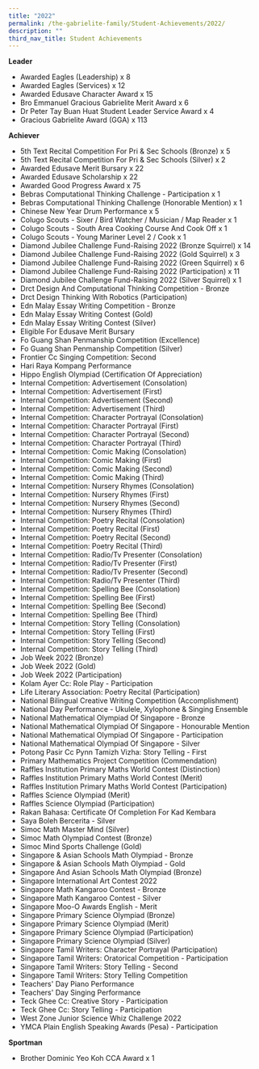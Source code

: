 ```yaml
---
title: "2022"
permalink: /the-gabrielite-family/Student-Achievements/2022/
description: ""
third_nav_title: Student Achievements
---
```

**Leader**
* Awarded Eagles (Leadership) x 8
* Awarded Eagles (Services) x 12
* Awarded Edusave Character Award x 15
* Bro Emmanuel Gracious Gabrielite Merit Award x 6
* Dr Peter Tay Buan Huat Student Leader Service Award x 4
* Gracious Gabrielite Award (GGA) x 113


**Achiever**
* 5th Text Recital Competition For Pri & Sec Schools (Bronze) x 5
* 5th Text Recital Competition For Pri & Sec Schools (Silver) x 2
* Awarded Edusave Merit Bursary x 22
* Awarded Edusave Scholarship x 22
* Awarded Good Progress Award x 75
* Bebras Computational Thinking Challenge - Participation x 1
* Bebras Computational Thinking Challenge (Honorable Mention) x 1
* Chinese New Year Drum Performance x 5
* Colugo Scouts - Sixer / Bird Watcher / Musician / Map Reader x 1
* Colugo Scouts - South Area Cooking Course And Cook Off x 1
* Colugo Scouts - Young Mariner Level 2 / Cook x 1
* Diamond Jubilee Challenge Fund-Raising 2022 (Bronze Squirrel) x 14
* Diamond Jubilee Challenge Fund-Raising 2022 (Gold Squirrel) x 3
* Diamond Jubilee Challenge Fund-Raising 2022 (Green Squirrel) x 6
* Diamond Jubilee Challenge Fund-Raising 2022 (Participation) x 11
* Diamond Jubilee Challenge Fund-Raising 2022 (Silver Squirrel) x 1
* Drct Design And Computational Thinking Competition - Bronze
* Drct Design Thinking With Robotics (Participation)
* Edn Malay Essay Writing Competition - Bronze
* Edn Malay Essay Writing Contest (Gold)
* Edn Malay Essay Writing Contest (Silver)
* Eligible For Edusave Merit Bursary
* Fo Guang Shan Penmanship Competition (Excellence)
* Fo Guang Shan Penmanship Competition (Silver)
* Frontier Cc Singing Competition: Second
* Hari Raya Kompang Performance
* Hippo English Olympiad (Certification Of Appreciation)
* Internal Competition: Advertisement (Consolation)
* Internal Competition: Advertisement (First)
* Internal Competition: Advertisement (Second)
* Internal Competition: Advertisement (Third)
* Internal Competition: Character Portrayal (Consolation)
* Internal Competition: Character Portrayal (First)
* Internal Competition: Character Portrayal (Second)
* Internal Competition: Character Portrayal (Third)
* Internal Competition: Comic Making (Consolation)
* Internal Competition: Comic Making (First)
* Internal Competition: Comic Making (Second)
* Internal Competition: Comic Making (Third)
* Internal Competition: Nursery Rhymes (Consolation)
* Internal Competition: Nursery Rhymes (First)
* Internal Competition: Nursery Rhymes (Second)
* Internal Competition: Nursery Rhymes (Third)
* Internal Competition: Poetry Recital (Consolation)
* Internal Competition: Poetry Recital (First)
* Internal Competition: Poetry Recital (Second)
* Internal Competition: Poetry Recital (Third)
* Internal Competition: Radio/Tv Presenter (Consolation)
* Internal Competition: Radio/Tv Presenter (First)
* Internal Competition: Radio/Tv Presenter (Second)
* Internal Competition: Radio/Tv Presenter (Third)
* Internal Competition: Spelling Bee (Consolation)
* Internal Competition: Spelling Bee (First)
* Internal Competition: Spelling Bee (Second)
* Internal Competition: Spelling Bee (Third)
* Internal Competition: Story Telling (Consolation)
* Internal Competition: Story Telling (First)
* Internal Competition: Story Telling (Second)
* Internal Competition: Story Telling (Third)
* Job Week 2022 (Bronze)
* Job Week 2022 (Gold)
* Job Week 2022 (Participation)
* Kolam Ayer Cc: Role Play - Participation
* Life Literary Association: Poetry Recital (Participation)
* National Bilingual Creative Writing Competition (Accomplishment)
* National Day Performance - Ukulele, Xylophone & Singing Ensemble
* National Mathematical Olympiad Of Singapore - Bronze
* National Mathematical Olympiad Of Singapore - Honourable Mention
* National Mathematical Olympiad Of Singapore - Participation
* National Mathematical Olympiad Of Singapore - Silver
* Potong Pasir Cc Pynn Tamizh Vizha: Story Telling - First
* Primary Mathematics Project Competition (Commendation)
* Raffles Institution Primary Maths World Contest (Distinction)
* Raffles Institution Primary Maths World Contest (Merit)
* Raffles Institution Primary Maths World Contest (Participation)
* Raffles Science Olympiad (Merit)
* Raffles Science Olympiad (Participation)
* Rakan Bahasa: Certificate Of Completion For Kad Kembara
* Saya Boleh Bercerita - Silver
* Simoc Math Master Mind (Silver)
* Simoc Math Olympiad Contest (Bronze)
* Simoc Mind Sports Challenge (Gold)
* Singapore & Asian Schools Math Olympiad - Bronze
* Singapore & Asian Schools Math Olympiad - Gold
* Singapore And Asian Schools Math Olympiad (Bronze)
* Singapore International Art Contest 2022
* Singapore Math Kangaroo Contest - Bronze
* Singapore Math Kangaroo Contest - Silver
* Singapore Moo-O Awards English - Merit
* Singapore Primary Science Olympiad (Bronze)
* Singapore Primary Science Olympiad (Merit)
* Singapore Primary Science Olympiad (Participation)
* Singapore Primary Science Olympiad (Silver)
* Singapore Tamil Writers: Character Portrayal (Participation)
* Singapore Tamil Writers: Oratorical Competition - Participation
* Singapore Tamil Writers: Story Telling - Second
* Singapore Tamil Writers: Story Telling Competition
* Teachers' Day Piano Performance
* Teachers' Day Singing Performance
* Teck Ghee Cc: Creative Story - Participation
* Teck Ghee Cc: Story Telling - Participation
* West Zone Junior Science Whiz Challenge 2022
* YMCA Plain English Speaking Awards (Pesa) - Participation

**Sportman**
* Brother Dominic Yeo Koh CCA Award x 1